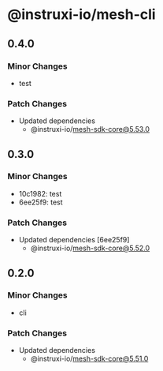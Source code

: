 # @instruxi-io/mesh-cli

## 0.4.0

### Minor Changes

-   test

### Patch Changes

-   Updated dependencies
    -   @instruxi-io/mesh-sdk-core@5.53.0

## 0.3.0

### Minor Changes

-   10c1982: test
-   6ee25f9: test

### Patch Changes

-   Updated dependencies [6ee25f9]
    -   @instruxi-io/mesh-sdk-core@5.52.0

## 0.2.0

### Minor Changes

-   cli

### Patch Changes

-   Updated dependencies
    -   @instruxi-io/mesh-sdk-core@5.51.0

